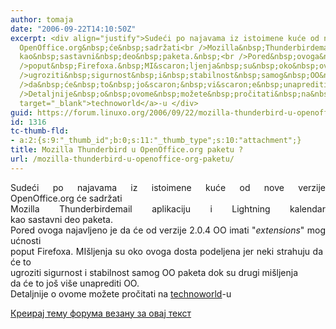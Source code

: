 ```yaml
---
author: tomaja
date: "2006-09-22T14:10:50Z"
excerpt: <div align="justify">Sudeći po najavama iz istoimene kuće od nove verzije
  OpenOffice.org&nbsp;će&nbsp;sadržati<br />Mozilla&nbsp;Thunderbirdemail&nbsp;aplikaciju&nbsp;i&nbsp;Lightning&nbsp;kalendar
  kao&nbsp;sastavni&nbsp;deo&nbsp;paketa.&nbsp;<br />Pored&nbsp;ovoga&nbsp;najavljeno&nbsp;je&nbsp;da&nbsp;će&nbsp;od&nbsp;verzije&nbsp;2.0.4&nbsp;OO&nbsp;imati&nbsp;&quot;<em>extensions</em>&quot;&nbsp;mogućnosti<br
  />poput&nbsp;Firefoxa.&nbsp;MI&scaron;ljenja&nbsp;su&nbsp;oko&nbsp;ovoga&nbsp;dosta&nbsp;podeljena&nbsp;jer&nbsp;neki&nbsp;strahuju&nbsp;da&nbsp;će&nbsp;to<br
  />ugroziti&nbsp;sigurnost&nbsp;i&nbsp;stabilnost&nbsp;samog&nbsp;OO&nbsp;paketa&nbsp;dok&nbsp;su&nbsp;drugi&nbsp;mi&scaron;ljenja&nbsp;<br
  />da&nbsp;će&nbsp;to&nbsp;jo&scaron;&nbsp;vi&scaron;e&nbsp;unaprediti&nbsp;OO.&nbsp;<br
  />Detaljnije&nbsp;o&nbsp;ovome&nbsp;možete&nbsp;pročitati&nbsp;na&nbsp;<a href="http://www.techworld.com/news/index.cfm?RSS&amp;NewsID=6944"
  target="_blank">technoworld</a>-u </div>
guid: https://forum.linuxo.org/2006/09/22/mozilla-thunderbird-u-openoffice-org-paketu/
id: 1316
tc-thumb-fld:
- a:2:{s:9:"_thumb_id";b:0;s:11:"_thumb_type";s:10:"attachment";}
title: Mozilla Thunderbird u OpenOffice.org paketu ?
url: /mozilla-thunderbird-u-openoffice-org-paketu/
---
```

<div align="justify">
  Sudeći po najavama iz istoimene kuće od nove verzije OpenOffice.org&nbsp;će&nbsp;sadržati<br />Mozilla&nbsp;Thunderbirdemail&nbsp;aplikaciju&nbsp;i&nbsp;Lightning&nbsp;kalendar kao&nbsp;sastavni&nbsp;deo&nbsp;paketa.&nbsp;<br />Pored&nbsp;ovoga&nbsp;najavljeno&nbsp;je&nbsp;da&nbsp;će&nbsp;od&nbsp;verzije&nbsp;2.0.4&nbsp;OO&nbsp;imati&nbsp;"<em>extensions</em>"&nbsp;mogućnosti<br />poput&nbsp;Firefoxa.&nbsp;MI&scaron;ljenja&nbsp;su&nbsp;oko&nbsp;ovoga&nbsp;dosta&nbsp;podeljena&nbsp;jer&nbsp;neki&nbsp;strahuju&nbsp;da&nbsp;će&nbsp;to<br />ugroziti&nbsp;sigurnost&nbsp;i&nbsp;stabilnost&nbsp;samog&nbsp;OO&nbsp;paketa&nbsp;dok&nbsp;su&nbsp;drugi&nbsp;mi&scaron;ljenja&nbsp;<br />da&nbsp;će&nbsp;to&nbsp;jo&scaron;&nbsp;vi&scaron;e&nbsp;unaprediti&nbsp;OO.&nbsp;<br />Detaljnije&nbsp;o&nbsp;ovome&nbsp;možete&nbsp;pročitati&nbsp;na&nbsp;<a href="http://www.techworld.com/news/index.cfm?RSS&NewsID=6944" target="_blank">technoworld</a>-u
</div>

<!--break-->

[Креирај тему форума везану за овај текст](https://linuxo.org/nova-tema-na-forumu/?se_pid=1316)